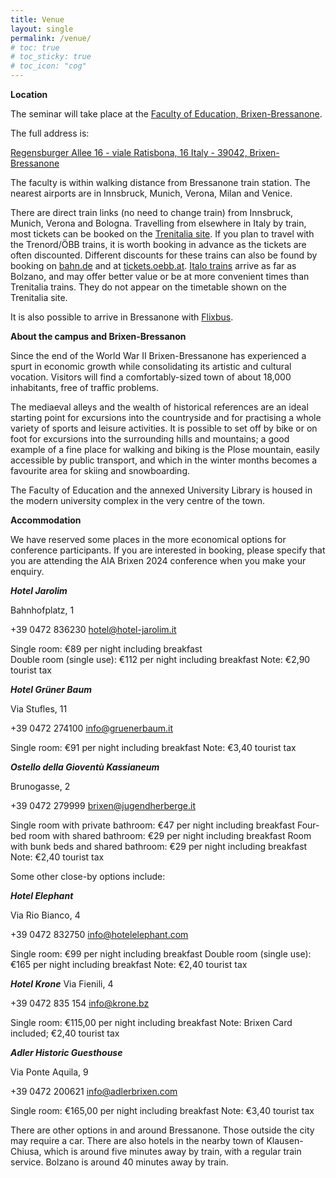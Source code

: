 ```yaml
---
title: Venue
layout: single
permalink: /venue/
# toc: true
# toc_sticky: true
# toc_icon: "cog"
---
```

**Location**

The seminar will take place at the [Faculty of Education, Brixen-Bressanone](https://www.unibz.it/en/applicants/the-three-campuses/brixen-bressanone/).

The full address is:

[Regensburger Allee 16 - viale Ratisbona, 16
Italy - 39042, Brixen-Bressanone](https://maps.app.goo.gl/3nkBUX4geAmBePMr9)

The faculty is within walking distance from Bressanone train station. The nearest airports are in Innsbruck, Munich, Verona, Milan and Venice.

There are direct train links (no need to change train) from Innsbruck, Munich, Verona and Bologna. Travelling from elsewhere in Italy by train, most tickets can be booked on the [Trenitalia site](https://www.trenitalia.com). If you plan to travel with the Trenord/ÖBB trains, it is worth booking in advance as the tickets are often discounted. Different discounts for these trains can also be found by booking on [bahn.de](https://www.bahn.de) and at [tickets.oebb.at](https://tickets.oebb.at). [Italo trains](https://www.italotreno.it) arrive as far as Bolzano, and may offer better value or be at more convenient times than Trenitalia trains. They do not appear on the timetable shown on the Trenitalia site.

It is also possible to arrive in Bressanone with [Flixbus](https://www.flixbus.it).

**About the campus and Brixen-Bressanon**

Since the end of the World War II Brixen-Bressanone has experienced a spurt in economic growth while consolidating its artistic and cultural vocation. Visitors will find a comfortably-sized town of about 18,000 inhabitants, free of traffic problems.

The mediaeval alleys and the wealth of historical references are an ideal starting point for excursions into the countryside and for practising a whole variety of sports and leisure activities. It is possible to set off by bike or on foot for excursions into the surrounding hills and mountains; a good example of a fine place for walking and biking is the Plose mountain, easily accessible by public transport, and which in the winter months becomes a favourite area for skiing and snowboarding.

The Faculty of Education and the annexed University Library is housed in the modern university complex in the very centre of the town.

**Accommodation**

We have reserved some places in the more economical options for conference participants. If you are interested in booking, please specify that you are attending the AIA Brixen 2024 conference when you make your enquiry.

**_Hotel Jarolim_**

Bahnhofplatz, 1

+39 0472 836230 
hotel@hotel-jarolim.it  
 
Single room: €89 per night including breakfast  
Double room (single use): €112 per night including breakfast
Note: €2,90 tourist tax
 
**_Hotel Grüner Baum_**

Via Stufles, 11 

+39 0472 274100 
info@gruenerbaum.it  
 
Single room: €91 per night including breakfast
Note: €3,40 tourist tax 
  
**_Ostello della Gioventù Kassianeum_**

Brunogasse, 2 

+39 0472 279999 
brixen@jugendherberge.it  
 
Single room with private bathroom: €47 per night including breakfast
Four-bed room with shared bathroom: €29 per night including breakfast 
Room with bunk beds and shared bathroom: €29 per night including breakfast
Note: €2,40 tourist tax 


Some other close-by options include:

**_Hotel Elephant_**

Via Rio Bianco, 4 

+39 0472 832750 
info@hotelelephant.com 
 
Single room: €99 per night including breakfast
Double room (single use): €165 per night including breakfast
Note: €2,40 tourist tax

**_Hotel Krone_**
Via Fienili, 4 

+39 0472 835 154 
info@krone.bz  
 
Single room: €115,00 per night including breakfast
Note: Brixen Card included; €2,40 tourist tax
 
**_Adler Historic Guesthouse_**

Via Ponte Aquila, 9 

+39 0472 200621 
info@adlerbrixen.com  
 
Single room: €165,00 per night including breakfast
Note: €3,40 tourist tax


There are other options in and around Bressanone. Those outside the city may require a car. There are also hotels in the nearby town of Klausen-Chiusa, which is around five minutes away by train, with a regular train service. Bolzano is around 40 minutes away by train.
